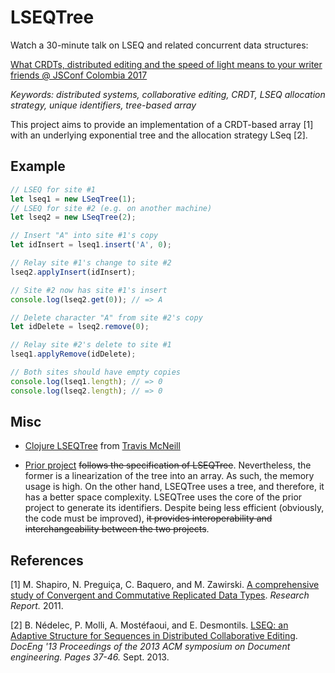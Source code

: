 # LSEQTree

Watch a 30-minute talk on LSEQ and related concurrent data structures:

[What CRDTs, distributed editing and the speed of light means to your writer friends @ JSConf Colombia 2017](https://www.youtube.com/watch?v=2R6hc0WSHR8&list=PL1TdLOqoRHbrU4Yje0DbE_E4q-4DrvKPb&index=2)

*Keywords: distributed systems, collaborative editing, CRDT, LSEQ allocation strategy, unique identifiers, tree-based array*

This project aims to provide an implementation of a CRDT-based array [1] with an underlying exponential tree and the allocation strategy LSeq [2].

## Example

```javascript
// LSEQ for site #1
let lseq1 = new LSeqTree(1);
// LSEQ for site #2 (e.g. on another machine)
let lseq2 = new LSeqTree(2);

// Insert "A" into site #1's copy
let idInsert = lseq1.insert('A', 0);

// Relay site #1's change to site #2
lseq2.applyInsert(idInsert);

// Site #2 now has site #1's insert
console.log(lseq2.get(0)); // => A

// Delete character "A" from site #2's copy
let idDelete = lseq2.remove(0);

// Relay site #2's delete to site #1
lseq1.applyRemove(idDelete);

// Both sites should have empty copies
console.log(lseq1.length); // => 0
console.log(lseq2.length); // => 0
```

## Misc

* [Clojure LSEQTree](https://github.com/Tavistock/lseq-tree.git) from
[Travis McNeill](https://github.com/Tavistock)

* [Prior project](https://github.com/chat-wane/lseqarray.git) ~~follows the
specification of LSEQTree~~. Nevertheless, the former is a linearization of the 
tree into an array. As such, the memory usage is high. On the other hand,
LSEQTree uses a tree, and therefore, it has a better space complexity. LSEQTree
uses the core of the prior project to generate its identifiers.
Despite being less efficient (obviously, the code must be improved), ~~it
provides interoperability and interchangeability between the two projects~~.

## References

[1] M. Shapiro, N. Preguiça, C. Baquero, and M. Zawirski. [A comprehensive study
of Convergent and Commutative Replicated Data
Types](http://hal.upmc.fr/docs/00/55/55/88/PDF/techreport.pdf). *Research
Report.* 2011.

[2] B. Nédelec, P. Molli, A. Mostéfaoui, and E. Desmontils. [LSEQ: an Adaptive
Structure for Sequences in Distributed Collaborative
Editing](http://hal.archives-ouvertes.fr/docs/00/92/16/33/PDF/fp025-nedelec.pdf).
*DocEng '13 Proceedings of the 2013 ACM symposium on Document engineering. Pages
37-46.* Sept. 2013.
